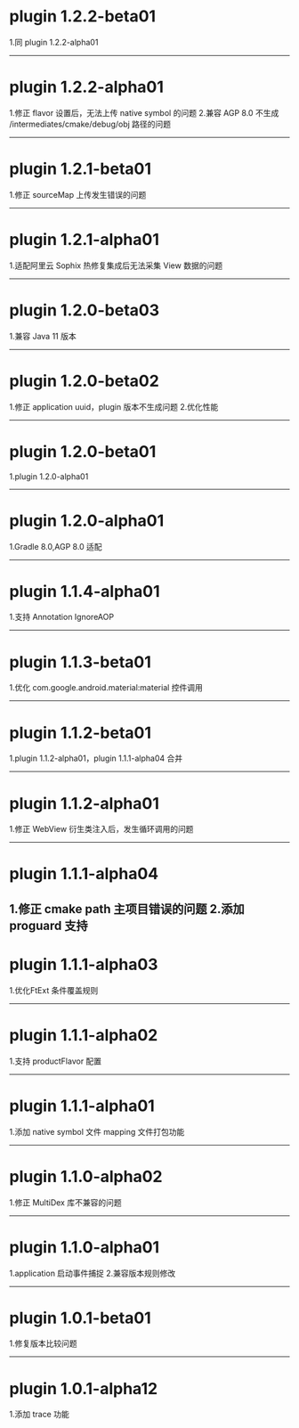 # plugin 1.2.2-beta01
1.同 plugin 1.2.2-alpha01

---
# plugin 1.2.2-alpha01
1.修正 flavor 设置后，无法上传 native symbol 的问题
2.兼容 AGP 8.0 不生成 /intermediates/cmake/debug/obj 路径的问题

---
# plugin 1.2.1-beta01
1.修正 sourceMap 上传发生错误的问题

---
# plugin 1.2.1-alpha01
1.适配阿里云 Sophix 热修复集成后无法采集 View 数据的问题

---
# plugin 1.2.0-beta03
1.兼容 Java 11 版本

---
# plugin 1.2.0-beta02
1.修正 application uuid，plugin 版本不生成问题
2.优化性能

---

# plugin 1.2.0-beta01
1.plugin 1.2.0-alpha01

---
# plugin 1.2.0-alpha01
1.Gradle 8.0,AGP 8.0 适配

---
# plugin 1.1.4-alpha01
1.支持 Annotation IgnoreAOP

---
# plugin 1.1.3-beta01
1.优化 com.google.android.material:material 控件调用

---
# plugin 1.1.2-beta01
1.plugin 1.1.2-alpha01，plugin 1.1.1-alpha04 合并

---
# plugin 1.1.2-alpha01
1.修正 WebView 衍生类注入后，发生循环调用的问题

---
# plugin 1.1.1-alpha04
1.修正 cmake path 主项目错误的问题
2.添加 proguard 支持
---
# plugin 1.1.1-alpha03
1.优化FtExt 条件覆盖规则

---
# plugin 1.1.1-alpha02
1.支持 productFlavor 配置

---
# plugin 1.1.1-alpha01
1.添加 native symbol 文件 mapping 文件打包功能

---
# plugin 1.1.0-alpha02
1.修正 MultiDex 库不兼容的问题

---
# plugin 1.1.0-alpha01
1.application 启动事件捕捉
2.兼容版本规则修改

---
# plugin 1.0.1-beta01
1.修复版本比较问题

---
# plugin 1.0.1-alpha12
1.添加 trace 功能

